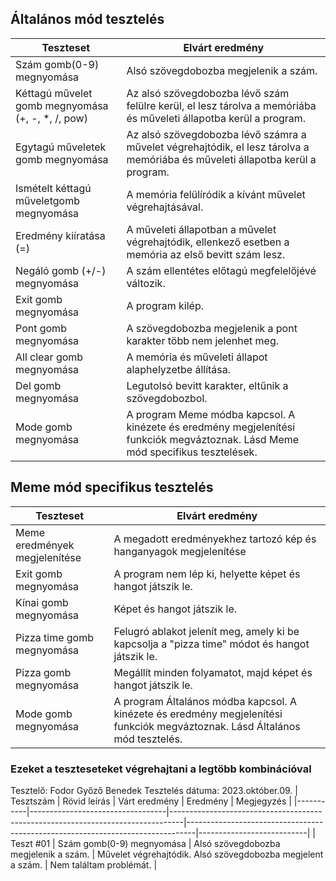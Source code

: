## Általános mód tesztelés
 | Teszteset               | Elvárt eredmény                                                                                                     | 
 |-------------------------|---------------------------------------------------------------------------------------------------------------------| 
 | Szám gomb(0-9) megnyomása | Alsó szövegdobozba megjelenik a szám. |
 | Kéttagú művelet gomb megnyomása (+, -, *, /, pow) | Az alsó szövegdobozba lévő szám felülre kerül, el lesz tárolva a memóriába és műveleti állapotba kerül a program. | 
 | Egytagú műveletek gomb megnyomása | Az alsó szövegdobozba lévő számra a művelet végrehajtódik, el lesz tárolva a memóriába és műveleti állapotba kerül a program. | 
 | Ismételt kéttagú műveletgomb megnyomása | A memória felülíródik a kívánt művelet végrehajtásával. | 
 | Eredmény kiíratása (=)| A műveleti állapotban a művelet végrehajtódik, ellenkező esetben  a memória az első bevitt szám lesz. |
 | Negáló gomb (+/-) megnyomása | A szám ellentétes előtagú megfelelőjévé változik. |
 | Exit gomb megnyomása | A program kilép. |
 | Pont gomb megnyomása | A szövegdobozba megjelenik a pont karakter több nem jelenhet meg. |
 | All clear gomb megnyomása | A memória és műveleti állapot alaphelyzetbe állítása. |
 | Del gomb megnyomása | Legutolsó bevitt karakter, eltűnik a szövegdobozbol. | 
 | Mode gomb megnyomása | A program Meme módba kapcsol. A kinézete és eredmény megjelenítési funkciók megváztoznak. Lásd Meme mód specifikus tesztelések. |

 ## Meme mód specifikus tesztelés
 | Teszteset               | Elvárt eredmény                                                                                                     | 
 |-------------------------|---------------------------------------------------------------------------------------------------------------------| 
 | Meme eredmények megjelenítése | A megadott eredményekhez tartozó kép és hanganyagok megjelenítése |
 | Exit gomb megnyomása | A program nem lép ki, helyette képet és hangot játszik le. |
 | Kínai gomb megnyomása | Képet és hangot játszik le. | 
 | Pizza time gomb megnyomása | Felugró ablakot jelenít meg, amely ki be kapcsolja a "pizza time" módot és hangot játszik le. | 
 | Pizza gomb megnyomása | Megállít minden folyamatot, majd képet és hangot játszik le. |
 | Mode gomb megnyomása | A program Általános módba kapcsol. A kinézete és eredmény megjelenítési funkciók megváztoznak. Lásd Általános mód tesztelés. |

 ### Ezeket a teszteseteket végrehajtani a legtöbb kombinációval

Tesztelő: Fodor Győző Benedek
Tesztelés dátuma: 2023.október.09.
| Tesztszám | Rövid leírás                     | Várt eredmény                                                                   | Eredmény                                                                       | Megjegyzés                |
|-----------|----------------------------------|---------------------------------------------------------------------------------|--------------------------------------------------------------------------------|---------------------------|
| Teszt #01 | Szám gomb(0-9) megnyomása | Alsó szövegdobozba megjelenik a szám. | Művelet  végrehajtódik. Alsó szövegdobozba megjelent a szám. | Nem találtam problémát. |

